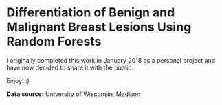 # Differentiation of Benign and Malignant Breast Lesions Using Random Forests

I originally completed this work in January 2018 as a personal project and have now decided to share it with the public. 

Enjoy! :)

**Data source:**
University of Wisconsin, Madison
